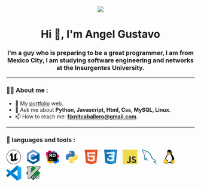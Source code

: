 <div id="header" align="center">
  <img src="https://media.giphy.com/media/qgQUggAC3Pfv687qPC/giphy.gif" width="200"/>
  <h1 align="center">Hi 👋, I'm Angel Gustavo</h1>
  <h3 align="center">I'm a guy who is preparing to be a great programmer, I am from Mexico City, I am studying software engineering and networks at the Insurgentes University.</h3>
</div>

---

### 👩‍💻 About me :

- 💼 My [portfolio](https://web-production-47ec.up.railway.app/) web.
- 💬 Ask me about **Python, Javascript, Html, Css, MySQL, Linux**.
- 📫 How to reach me: **fixnitcaballero@gmail.com**.

---

### 🔨 languages and tools :

<div align="left">
  <div>
    <img src="https://github.com/devicons/devicon/blob/master/icons/unrealengine/unrealengine-original.svg" width="40" height="40"/> &nbsp;
    <img src="https://github.com/devicons/devicon/blob/master/icons/c/c-original.svg" width="40" height="40"/> &nbsp;
    <img src="https://github.com/devicons/devicon/blob/master/icons/rider/rider-original.svg" width="40" height="40"/> &nbsp;
    <img src="https://github.com/devicons/devicon/blob/master/icons/python/python-original.svg" width="40" height="40"/> &nbsp;
    <img src="https://github.com/devicons/devicon/blob/master/icons/html5/html5-original.svg" width="40" height="40"/> &nbsp;
    <img src="https://github.com/devicons/devicon/blob/master/icons/css3/css3-original.svg" width="40" height="40"/> &nbsp;
    <img src="https://github.com/devicons/devicon/blob/master/icons/javascript/javascript-original.svg" width="40" height="40"/> &nbsp;
    <img src="https://github.com/devicons/devicon/blob/master/icons/mysql/mysql-original.svg" width="40" height="40"/> &nbsp;
    <img src="https://github.com/devicons/devicon/blob/master/icons/linux/linux-original.svg" width="40" height="40"/> &nbsp;
    <img src="https://github.com/devicons/devicon/blob/master/icons/vscode/vscode-original.svg" width="40" height="40"/> &nbsp;
    <img src="https://github.com/devicons/devicon/blob/master/icons/vim/vim-original.svg" width="40" height="40"/>
  </div>
</div>

<!--
**F-I-X-N-I-T/F-I-X-N-I-T** is a ✨ _special_ ✨ repository because its `README.md` (this file) appears on your GitHub profile.

Here are some ideas to get you started:

- 🔭 I’m currently working on ...
- 🌱 I’m currently learning ...
- 👯 I’m looking to collaborate on ...
- 🤔 I’m looking for help with ...
- 💬 Ask me about ...
- 📫 How to reach me: ...
- 😄 Pronouns: ...
- ⚡ Fun fact: ...

<div>
  <img src="" width="40" height="40"/>
</div>

-->
